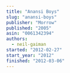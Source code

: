 ```yaml
---
title: "Anansi Boys"
slug: "anansi-boys"
publisher: "Morrow"
published: "2005"
asin: "0061342394"
authors:
  - neil-gaiman
started: "2012-02-27"
start_year: "2012"
finished: "2012-03-06"
---
```

